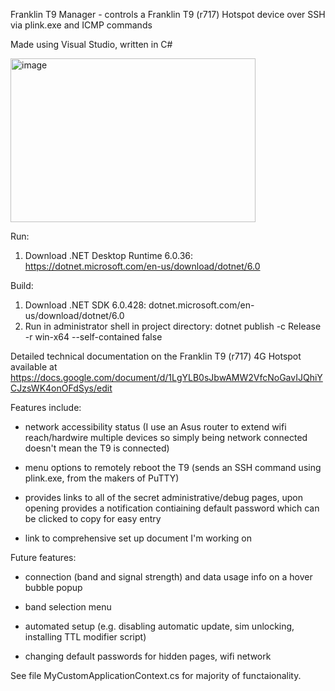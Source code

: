 Franklin T9 Manager - controls a Franklin T9 (r717) Hotspot device over SSH via plink.exe and ICMP commands

Made using Visual Studio, written in C#

<img width="392" height="262" alt="image" src="https://github.com/user-attachments/assets/eb9cc602-9c6c-4ba5-a0c0-4ede45db8604" />

Run:
1) Download .NET Desktop Runtime 6.0.36: https://dotnet.microsoft.com/en-us/download/dotnet/6.0

Build:
1) Download .NET SDK 6.0.428: dotnet.microsoft.com/en-us/download/dotnet/6.0
2) Run in administrator shell in project directory: dotnet publish -c Release -r win-x64 --self-contained false

Detailed technical documentation on the Franklin T9 (r717) 4G Hotspot available at https://docs.google.com/document/d/1LgYLB0sJbwAMW2VfcNoGavIJQhiYCJzsWK4onOFdSys/edit

Features include:

- network accessibility status (I use an Asus router to extend wifi reach/hardwire multiple devices so simply being network connected doesn't mean the T9 is connected)

- menu options to remotely reboot the T9 (sends an SSH command using plink.exe, from the makers of PuTTY)

- provides links to all of the secret administrative/debug pages, upon opening provides a notification contiaining default password which can be clicked to copy for easy entry

- link to comprehensive set up document I'm working on

Future features:

- connection (band and signal strength) and data usage info on a hover bubble popup

- band selection menu

- automated setup (e.g. disabling automatic update, sim unlocking, installing TTL modifier script)

- changing default passwords for hidden pages, wifi network

See file MyCustomApplicationContext.cs for majority of functaionality.

